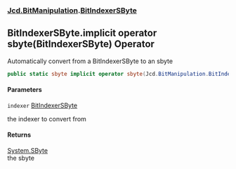 ### [Jcd.BitManipulation](Jcd.BitManipulation.md 'Jcd.BitManipulation').[BitIndexerSByte](Jcd.BitManipulation.BitIndexerSByte.md 'Jcd.BitManipulation.BitIndexerSByte')

## BitIndexerSByte.implicit operator sbyte(BitIndexerSByte) Operator

Automatically convert from a BitIndexerSByte to an sbyte

```csharp
public static sbyte implicit operator sbyte(Jcd.BitManipulation.BitIndexerSByte indexer);
```
#### Parameters

<a name='Jcd.BitManipulation.BitIndexerSByte.op_Implicitsbyte(Jcd.BitManipulation.BitIndexerSByte).indexer'></a>

`indexer` [BitIndexerSByte](Jcd.BitManipulation.BitIndexerSByte.md 'Jcd.BitManipulation.BitIndexerSByte')

the indexer to convert from

#### Returns
[System.SByte](https://docs.microsoft.com/en-us/dotnet/api/System.SByte 'System.SByte')  
the sbyte